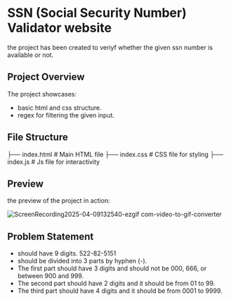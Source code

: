 # SSN (Social Security Number) Validator website

the project has been created to veriyf whether the given ssn number is available or not.

## Project Overview
The project showcases:
- basic html and css structure.
- regex for filtering the given input.

## File Structure
├── index.html          # Main HTML file
├── index.css           # CSS file for styling
├── index.js            # Js file for interactivity

## Preview
the preview of the project in action:

![ScreenRecording2025-04-09132540-ezgif com-video-to-gif-converter](https://github.com/user-attachments/assets/cd4e5da8-0565-4004-98c6-46ab0bd5b5d9)

## Problem Statement
- should have 9 digits. 522-82-5151
- should be divided into 3 parts by hyphen (-).
- The first part should have 3 digits and should not be 000, 666, or between 900 and 999.
- The second part should have 2 digits and it should be from 01 to 99.
- The third part should have 4 digits and it should be from 0001 to 9999.
